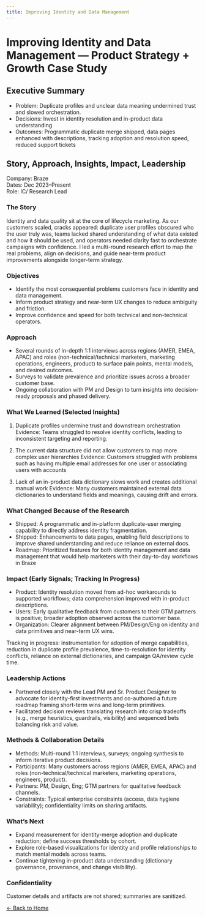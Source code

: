 ```yaml
---
title: Improving Identity and Data Management
---
```


# Improving Identity and Data Management — Product Strategy + Growth Case Study

## Executive Summary
- Problem: Duplicate profiles and unclear data meaning undermined trust and slowed orchestration.
- Decisions: Invest in identity resolution and in-product data understanding
- Outcomes: Programmatic duplicate merge shipped, data pages enhanced with descriptions, tracking adoption and resolution speed, reduced support tickets

## Story, Approach, Insights, Impact, Leadership
Company: Braze  
Dates: Dec 2023–Present  
Role: IC/ Research Lead

### The Story
Identity and data quality sit at the core of lifecycle marketing. As our customers scaled, cracks appeared: duplicate user profiles obscured who the user truly was, teams lacked shared understanding of what data existed and how it should be used, and operators needed clarity fast to orchestrate campaigns with confidence. I led a multi-round research effort to map the real problems, align on decisions, and guide near-term product improvements alongside longer-term strategy.

### Objectives
- Identify the most consequential problems customers face in identity and data management.
- Inform product strategy and near-term UX changes to reduce ambiguity and friction.
- Improve confidence and speed for both technical and non-technical operators.

### Approach
- Several rounds of in-depth 1:1 interviews across regions (AMER, EMEA, APAC) and roles (non-technical/technical marketers, marketing operations, engineers, product) to surface pain points, mental models, and desired outcomes.
- Surveys to validate prevalence and prioritize issues across a broader customer base.
- Ongoing collaboration with PM and Design to turn insights into decision-ready proposals and phased delivery.

### What We Learned (Selected Insights)
1) Duplicate profiles undermine trust and downstream orchestration  
   Evidence: Teams struggled to resolve identity conflicts, leading to inconsistent targeting and reporting.

2) The current data structure did not allow customers to map more complex user hierarchies 
   Evidence: Customers struggled with problems such as having multiple email addresses for one user or associating users with accounts

3) Lack of an in-product data dictionary slows work and creates additional manual work
   Evidence: Many customers maintained external data dictionaries to understand fields and meanings, causing drift and errors.

### What Changed Because of the Research
- Shipped: A programmatic and in-platform duplicate-user merging capability to directly address identity fragmentation.
- Shipped: Enhancements to data pages, enabling field descriptions to improve shared understanding and reduce reliance on external docs.
- Roadmap: Prioritized features for both identity management and data management that would help marketers with their day-to-day workflows in Braze

### Impact (Early Signals; Tracking In Progress)
- Product: Identity resolution moved from ad-hoc workarounds to supported workflows; data comprehension improved with in-product descriptions.
- Users: Early qualitative feedback from customers to their GTM partners is positive; broader adoption observed across the customer base.
- Organization: Clearer alignment between PM/Design/Eng on identity and data primitives and near-term UX wins.

Tracking in progress: instrumentation for adoption of merge capabilities, reduction in duplicate profile prevalence, time-to-resolution for identity conflicts, reliance on external dictionaries, and campaign QA/review cycle time.

### Leadership Actions
- Partnered closely with the Lead PM and Sr. Product Designer to advocate for identity-first investments and co-authored a future roadmap framing short-term wins and long-term primitives.
- Facilitated decision reviews translating research into crisp tradeoffs (e.g., merge heuristics, guardrails, visibility) and sequenced bets balancing risk and value.

### Methods & Collaboration Details
- Methods: Multi-round 1:1 interviews, surveys; ongoing synthesis to inform iterative product decisions.
- Participants: Many customers across regions (AMER, EMEA, APAC) and roles (non-technical/technical marketers, marketing operations, engineers, product).
- Partners: PM, Design, Eng; GTM partners for qualitative feedback channels.
- Constraints: Typical enterprise constraints (access, data hygiene variability); confidentiality limits on sharing artifacts.

### What’s Next
- Expand measurement for identity-merge adoption and duplicate reduction; define success thresholds by cohort.
- Explore role-based visualizations for identity and profile relationships to match mental models across teams.
- Continue tightening in-product data understanding (dictionary governance, provenance, and change visibility).

### Confidentiality
Customer details and artifacts are not shared; summaries are sanitized.

[← Back to Home](/ux_research_portfolio/)
